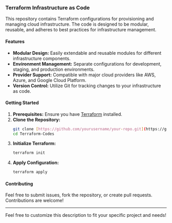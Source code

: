 

### Terraform Infrastructure as Code

This repository contains Terraform configurations for provisioning and managing cloud infrastructure. The code is designed to be modular, reusable, and adheres to best practices for infrastructure management. 

#### Features

- **Modular Design:** Easily extendable and reusable modules for different infrastructure components.
- **Environment Management:** Separate configurations for development, staging, and production environments.
- **Provider Support:** Compatible with major cloud providers like AWS, Azure, and Google Cloud Platform.
- **Version Control:** Utilize Git for tracking changes to your infrastructure as code.

#### Getting Started

1. **Prerequisites:** Ensure you have [Terraform](https://www.terraform.io/downloads.html) installed.
2. **Clone the Repository:**
   ```bash
   git clone [https://github.com/yourusername/your-repo.git](https://github.com/Arzianghanchi/Terraform-Codes.git)
   cd Terraform-Codes
   ```
3. **Initialize Terraform:**
   ```bash
   terraform init
   ```
4. **Apply Configuration:**
   ```bash
   terraform apply
   ```

#### Contributing

Feel free to submit issues, fork the repository, or create pull requests. Contributions are welcome!

---

Feel free to customize this description to fit your specific project and needs!
